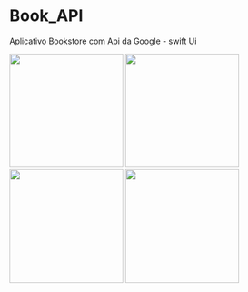 # Book_API
Aplicativo Bookstore com Api da Google - swift Ui

<img src="https://github.com/jessicalsoares/Book_API/assets/138133901/50125e22-9c55-48d1-80f1-ec605efc0c55" width="200">
<img src="https://github.com/jessicalsoares/Book_API/assets/138133901/35ebe538-13d4-48e4-bfe5-7921204cbedf" width="200">
<img src="https://github.com/jessicalsoares/Book_API/assets/138133901/7dfbe121-4212-4d18-82bd-010ff69c65a6" width="200">
<img src="https://github.com/jessicalsoares/Book_API/assets/138133901/f7e9a188-9863-4750-9796-2c45c8deddff" width="200">
